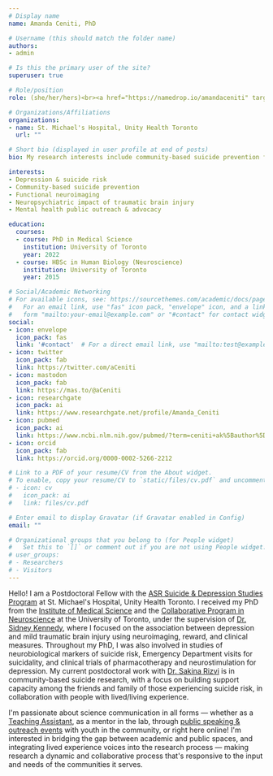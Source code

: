 ```yaml
---
# Display name
name: Amanda Ceniti, PhD

# Username (this should match the folder name)
authors:
- admin

# Is this the primary user of the site?
superuser: true

# Role/position
role: (she/her/hers)<br><a href="https://namedrop.io/amandaceniti" target="_blank">hear my name</a><br><br>Postdoctoral Fellow

# Organizations/Affiliations
organizations:
- name: St. Michael's Hospital, Unity Health Toronto
  url: ""

# Short bio (displayed in user profile at end of posts)
bio: My research interests include community-based suicide prevention focused on building social support capacity among family/friends of those at risk, the neurobiology of depression and suicide risk, and the psychiatric impact of traumatic brain injury. I'm also passionate about mental health advocacy and science communication.

interests:
- Depression & suicide risk
- Community-based suicide prevention
- Functional neuroimaging
- Neuropsychiatric impact of traumatic brain injury
- Mental health public outreach & advocacy

education:
  courses:
  - course: PhD in Medical Science
    institution: University of Toronto
    year: 2022
  - course: HBSc in Human Biology (Neuroscience)
    institution: University of Toronto
    year: 2015

# Social/Academic Networking
# For available icons, see: https://sourcethemes.com/academic/docs/page-builder/#icons
#   For an email link, use "fas" icon pack, "envelope" icon, and a link in the
#   form "mailto:your-email@example.com" or "#contact" for contact widget.
social:
- icon: envelope
  icon_pack: fas
  link: '#contact'  # For a direct email link, use "mailto:test@example.org".
- icon: twitter
  icon_pack: fab
  link: https://twitter.com/aCeniti
- icon: mastodon
  icon_pack: fab
  link: https://mas.to/@aCeniti
- icon: researchgate
  icon_pack: ai
  link: https://www.researchgate.net/profile/Amanda_Ceniti
- icon: pubmed
  icon_pack: ai
  link: https://www.ncbi.nlm.nih.gov/pubmed/?term=ceniti+ak%5Bauthor%5D
- icon: orcid
  icon_pack: fab
  link: https://orcid.org/0000-0002-5266-2212

# Link to a PDF of your resume/CV from the About widget.
# To enable, copy your resume/CV to `static/files/cv.pdf` and uncomment the lines below.
# - icon: cv
#   icon_pack: ai
#   link: files/cv.pdf

# Enter email to display Gravatar (if Gravatar enabled in Config)
email: ""

# Organizational groups that you belong to (for People widget)
#   Set this to `[]` or comment out if you are not using People widget.
# user_groups:
# - Researchers
# - Visitors
---
```


Hello! I am a Postdoctoral Fellow with the <a href="https://www.asrlife.ca/" target="_blank">ASR Suicide & Depression Studies Program</a> at St. Michael's Hospital, Unity Health Toronto. I received my PhD from the <a href="https://ims.utoronto.ca/" target="_blank">Institute of Medical Science</a> and the <a href="https://neuroscience.utoronto.ca/" target="_blank">Collaborative Program in Neuroscience</a> at the University of Toronto, under the supervision of <a href="https://research.unityhealth.to/researchers/sidney-kennedy/" target="_blank">Dr. Sidney Kennedy</a>, where I focused on the association between depression and mild traumatic brain injury using neuroimaging, reward, and clinical measures. Throughout my PhD, I was also involved in studies of neurobiological markers of suicide risk, Emergency Department visits for suicidality, and clinical trials of pharmacotherapy and neurostimulation for depression. My current postdoctoral work with <a href="https://research.unityhealth.to/researchers/sakina-rizvi/" target="_blank">Dr. Sakina Rizvi</a> is in community-based suicide research, with a focus on building support capacity among the friends and family of those experiencing suicide risk, in collaboration with people with lived/living experience.

I'm passionate about science communication in all forms &mdash; whether as a <a href="#teaching">Teaching Assistant</a>, as a mentor in the lab, through <a href="#outreach">public speaking & outreach events</a> with youth in the community, or right here online! I'm interested in bridging the gap between academic and public spaces, and integrating lived experience voices into the research process &mdash; making research a dynamic and collaborative process that's responsive to the input and needs of the communities it serves.

